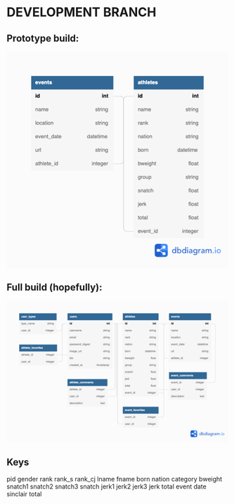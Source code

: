 
# DEVELOPMENT BRANCH  

## Prototype build:
![ERD 1](./public/twler_backend0.png)

## Full build (hopefully): 
![ERD 2](./public/twler_backend1.png)

## Keys
pid	gender	rank	rank_s	rank_cj	lname	fname	born	nation	category	bweight	snatch1	snatch2	snatch3	snatch	jerk1	jerk2	jerk3	jerk	total	event	date	sinclair total

